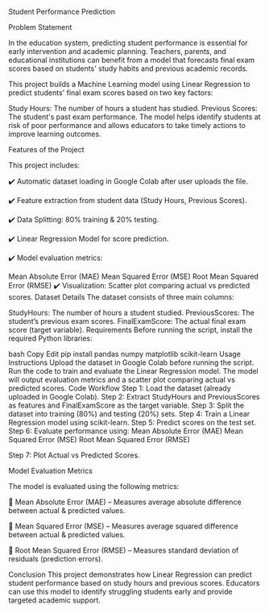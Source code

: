 Student Performance Prediction


Problem Statement


In the education system, predicting student performance is essential for early intervention and academic planning. Teachers, parents, and educational institutions can benefit from a model that forecasts final exam scores based on students' study habits and previous academic records.

This project builds a Machine Learning model using Linear Regression to predict students' final exam scores based on two key factors:

Study Hours: The number of hours a student has studied.
Previous Scores: The student's past exam performance.
The model helps identify students at risk of poor performance and allows educators to take timely actions to improve learning outcomes.

Features of the Project

This project includes:

✔️ Automatic dataset loading in Google Colab after user uploads the file.

✔️ Feature extraction from student data (Study Hours, Previous Scores).

✔️ Data Splitting: 80% training & 20% testing.

✔️ Linear Regression Model for score prediction.

✔️ Model evaluation metrics:


Mean Absolute Error (MAE)
Mean Squared Error (MSE)
Root Mean Squared Error (RMSE)
✔️ Visualization: Scatter plot comparing actual vs predicted scores.
Dataset Details
The dataset consists of three main columns:

StudyHours: The number of hours a student studied.
PreviousScores: The student’s previous exam scores.
FinalExamScore: The actual final exam score (target variable).
Requirements
Before running the script, install the required Python libraries:

bash
Copy
Edit
pip install pandas numpy matplotlib scikit-learn
Usage Instructions
Upload the dataset in Google Colab before running the script.
Run the code to train and evaluate the Linear Regression model.
The model will output evaluation metrics and a scatter plot comparing actual vs predicted scores.
Code Workflow
Step 1: Load the dataset (already uploaded in Google Colab).
Step 2: Extract StudyHours and PreviousScores as features and FinalExamScore as the target variable.
Step 3: Split the dataset into training (80%) and testing (20%) sets.
Step 4: Train a Linear Regression model using scikit-learn.
Step 5: Predict scores on the test set.
Step 6: Evaluate performance using:
Mean Absolute Error (MAE)
Mean Squared Error (MSE)
Root Mean Squared Error (RMSE)

Step 7: Plot Actual vs Predicted Scores.

Model Evaluation Metrics

The model is evaluated using the following metrics:

📌 Mean Absolute Error (MAE) – Measures average absolute difference between actual & predicted values.

📌 Mean Squared Error (MSE) – Measures average squared difference between actual & predicted values.

📌 Root Mean Squared Error (RMSE) – Measures standard deviation of residuals (prediction errors).



Conclusion
This project demonstrates how Linear Regression can predict student performance based on study hours and previous scores. Educators can use this model to identify struggling students early and provide targeted academic support.
